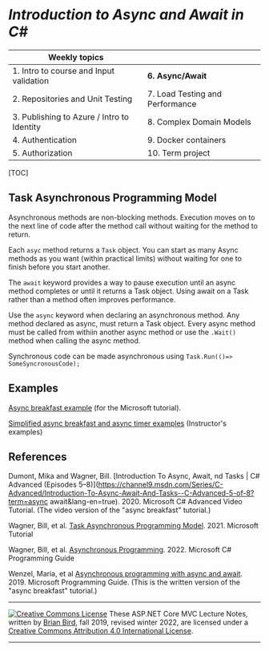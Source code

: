 # *Introduction to Async and Await in C#*

| Weekly topics                              |                                 |
| ------------------------------------------ | ------------------------------- |
| 1. Intro to course and Input validation    | **6. Async/Await**              |
| 2. Repositories and Unit Testing           | 7. Load Testing and Performance |
| 3. Publishing to Azure / Intro to Identity | 8. Complex Domain Models        |
| 4. Authentication                          | 9. Docker containers            |
| 5. Authorization                           | 10. Term project                |


[TOC]

## Task Asynchronous Programming Model

Asynchronous methods are non-blocking methods. Execution moves on to the next line  of code after the method call without waiting for the method to return.

Each `asyc` method returns a `Task` object. You can start as many Async methods as you want (within  practical limits) without waiting for one to finish before you start  another.

The `await` keyword provides a way to pause execution until an async method  completes or until it returns a Task object. Using await on a Task  rather than a method often improves performance.

Use the `async` keyword when declaring an asynchronous method. Any method declared as  async, must return a Task object. Every async method must be called from withiin another async method or use the `.Wait()` method when calling the async method.

Synchronous code can be made asynchronous using `Task.Run(()=> SomeSyncronousCode);`

## Examples

[Async breakfast example](https://github.com/dotnet/docs/tree/main/docs/csharp/programming-guide/concepts/async/snippets/index) (for the Microsoft tutorial).

[Simplified async breakfast and async timer examples](https://github.com/LCC-CIT/AsyncAwaitDemo) (Instructor's examples)

## References

Dumont, Mika and Wagner, Bill. [Introduction To Async, Await, nd Tasks | C# Advanced \(Episodes 5&ndash;8\)](https://channel9.msdn.com/Series/C-Advanced/Introduction-To-Async-Await-And-Tasks--C-Advanced-5-of-8?term=async await&lang-en=true). 2020. Microsoft C# Advanced Video Tutorial. (The video version of the "async breakfast" tutorial.)

Wagner, Bill, et al. [Task Asynchronous Programming Model](https://docs.microsoft.com/en-us/dotnet/csharp/programming-guide/concepts/async/task-asynchronous-programming-model). 2021. Microsoft Tutorial

Wagner, Bill, et al. [Asynchronous Programming](https://docs.microsoft.com/en-us/dotnet/csharp/async). 2022. Microsoft C# Programming Guide

Wenzel, Maria, et al [Asynchronous programming with async and await](https://docs.microsoft.com/en-us/dotnet/csharp/programming-guide/concepts/async/). 2019. Microsoft Programming Guide. (This is the written version of the "async breakfast" tutorial.)

 

------

[![Creative Commons License](https://i.creativecommons.org/l/by/4.0/88x31.png)](http://creativecommons.org/licenses/by/4.0/) These ASP.NET Core MVC Lecture Notes, written by [Brian Bird](https://profbird.dev), fall 2019, revised winter 2022, are licensed under a [Creative Commons Attribution 4.0 International License](http://creativecommons.org/licenses/by/4.0/). 

------

 